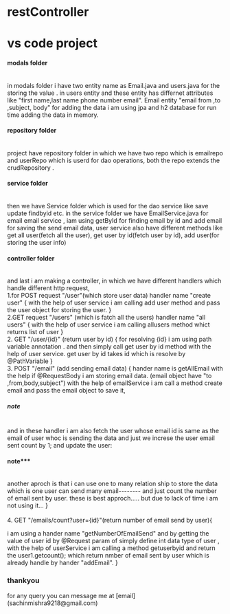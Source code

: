 # restController
<h1>vs code project</h1>

<h4> modals folder</h4> <br>
in modals  folder i have two entity name as Email.java and users.java for the storing the value .
in users entity and these entity has differnet attributes like "first name,last name phone number email".
Email entity  "email from ,to ,subject, body"
for adding the data i am using jpa and h2 database for run time adding the data in memory.


<h4> repository folder</h4> <br>
project have repository folder in which we have two repo which is emailrepo and userRepo which is userd for dao operations,
both the repo extends the crudRepository .
<h4> service folder</h4> <br>
 then we have Service folder which is used for the dao service like save update findbyid etc.
in the service folder we have EmailService.java for email email service , iam using getById for finding email by id and add email for saving the send email data,
user service also have different methods like 
 get all user(fetch all the user), get user by id(fetch user by id), add user(for storing the user info)
<h4> controller folder</h4> <br>
and last  i am making a controller, in which we have different handlers which handle different http request,<br>
1.for POST request "/user"(which store user data) handler name "create user"
{
     with the help of user service i am calling add user method and pass the user object for storing the user.   
} <br>
2.GET request "/users" (which is fatch all the users) handler name "all users"
{
    with the help of user service i am calling allusers method whict returns  list of user
}<br>
2. GET "/user/{id}" (return user by id)
{
   for resolving {id} i am using path variable annotation .
and then simply call get user by id method with the help of user service.
get user by id takes id which is resolve by @PathVariable
}<br>
3. POST "/email" (add sending email data)
{
   hander name is getAllEmail 
 with the help if @RequestBody i am storing email data. (email object have "to ,from,body,subject")
with the help of emailService i am call a method create email and pass the email object to save it,
<h5>note</h5> <br>
and in these handler i am also fetch the user whose  email id is same as the email of user whoc is sending the data and just we increse the user email sent count by 1;
and update the user:
<h4>note***</h4> <br>
another aproch is that  i can use one to many relation ship to store the data which is
one user can send many email-------- and just count the number of email sent by user.
these is best approch.....
but due to lack of time i am not using it...
}<br>
<br>
4. GET "/emails/count?user={id}"(return number of email send by user){

i am using a hander name "getNumberOfEmailSend" and by getting the value of user id by @Request param of simply define int data type of user
,
with the help of userService i am calling a method getuserbyid and return the user1.getcount(); which return nmber of email sent by user which is already handle by hander "addEmail".
}
<h3> thankyou</h3>
for any query you can message me at [email](sachinmishra9218@gmail.com)

